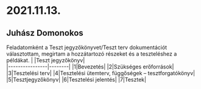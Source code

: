 # 2021.11.13.
## Juhász Domonokos
Feladatomként a Teszt jegyzőkönyvet/Teszt terv dokumentációt választottam, megirtam a hozzátartozó részeket és a teszteléshez a példákat.
| |Teszt jegyzőkönyv|                                              
|----------------|--------|
|1|Bevezetés|
|2|Szükséges erőforrások|
|3|Tesztelési terv|
|4|Tesztelési ütemterv, függőségek – tesztforgatókönyv|
|5|Tesztjegyzőkönyv|
|6|Tesztelési jelentés|
|7|Tesztek|